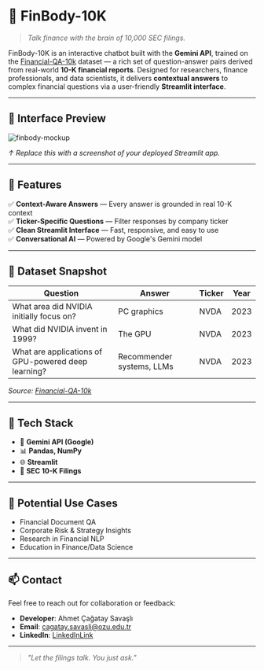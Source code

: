 # 🤖 FinBody-10K

> *Talk finance with the brain of 10,000 SEC filings.*

FinBody-10K is an interactive chatbot built with the **Gemini API**, trained on the [Financial-QA-10k](https://www.kaggle.com/datasets/yousefsaeedian/financial-q-and-a-10k) dataset — a rich set of question-answer pairs derived from real-world **10-K financial reports**. Designed for researchers, finance professionals, and data scientists, it delivers **contextual answers** to complex financial questions via a user-friendly **Streamlit interface**.

---
<!---
## 🧱 Visual Metaphor: Like LEGO, but for Finance

Imagine each **10-K filing** as a LEGO set.

- 🧩 **Context blocks**: Paragraphs from real filings  
- 🔍 **Question blocks**: What users want to know  
- 🧠 **Answer blocks**: Gemini intelligently finds the best fit  
- 🏗️ **FinBody-10K**: Builds meaningful answers from these financial blocks.

> The result? A smart, structured response crafted from SEC-grade raw material.

-->

## 📸 Interface Preview

![finbody-mockup](https://dummyimage.com/800x400/cccccc/000000&text=FinBody-10K+Streamlit+UI+Preview)

*↑ Replace this with a screenshot of your deployed Streamlit app.*

---

## 🚀 Features

✅ **Context-Aware Answers** — Every answer is grounded in real 10-K context  
✅ **Ticker-Specific Questions** — Filter responses by company ticker  
✅ **Clean Streamlit Interface** — Fast, responsive, and easy to use  
✅ **Conversational AI** — Powered by Google's Gemini model

---

## 📂 Dataset Snapshot

| Question | Answer | Ticker | Year |
|----------|--------|--------|------|
| What area did NVIDIA initially focus on? | PC graphics | NVDA | 2023 |
| What did NVIDIA invent in 1999? | The GPU | NVDA | 2023 |
| What are applications of GPU-powered deep learning? | Recommender systems, LLMs | NVDA | 2023 |

_Source: [Financial-QA-10k](https://www.kaggle.com/datasets/yousefsaeedian/financial-q-and-a-10k)_

---

## 🧰 Tech Stack

- 🧠 **Gemini API (Google)**
- 📊 **Pandas, NumPy**
- 🌐 **Streamlit**
- 🧾 **SEC 10-K Filings**

---

## 🧭 Potential Use Cases

- Financial Document QA  
- Corporate Risk & Strategy Insights  
- Research in Financial NLP  
- Education in Finance/Data Science

---
<!---
## 📌 To-Do

- [ ] Add multi-ticker comparison
- [ ] Implement follow-up question chaining
- [ ] Add retrieval-augmented generation (RAG) for unseen contexts

-->

## 📫 Contact

Feel free to reach out for collaboration or feedback:

- **Developer**: Ahmet Çağatay Savaşlı
- **Email**: cagatay.savasli@ozu.edu.tr
- **LinkedIn**: [LinkedInLink](https://www.linkedin.com/in/ahmet-cagatay-savasli-424a5a1b3/)  

---

> *"Let the filings talk. You just ask."*
